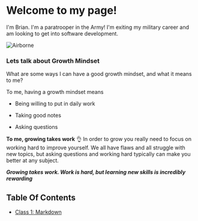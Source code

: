 # Welcome to my page! #

I'm Brian. I'm a paratrooper in the Army! I'm exiting my military career and am looking to get into software development.

![Airborne](https://api.army.mil/e2/c/images/2013/12/13/324627/size0.jpg) 

### Lets talk about Growth Mindset

What are some ways I can have a good growth mindset, and what it means to me?

To me, having a growth mindset means

- Being willing to put in daily work

- Taking good notes

- Asking questions

**To me, growing takes work** :ok_hand: 
In order to grow you really need to focus on working hard to improve yourself. We all have flaws and all struggle with new topics, but asking questions and working hard typically can make you better at any subject.

***Growing takes work. Work is hard, but learning new skills is incredibly rewarding***



## Table Of Contents
- [Class 1: Markdown](growthmindset.md) 



